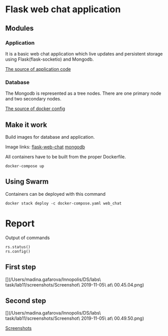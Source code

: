 # Flask web chat application

## Modules

### Application
It is a basic web chat application which live updates and persistent storage using Flask(flask-socketio) and Mongodb.

[The source of application code](https://codeburst.io/building-your-first-chat-application-using-flask-in-7-minutes-f98de4adfa5d)

### Database
The Mongodb is represented as a tree nodes. There are one primary node and two secondary nodes.

[The source of docker config](https://37yonub.ru/articles/mongo-replica-set-docker-localhost)

## Make it work

Build images for database and application.

Image links:
[flask-web-chat](https://hub.docker.com/r/gafmnd/flask-chap-app)
[mongodb](https://hub.docker.com/r/gafmnd/mongo)

All containers have to be built from the proper Dockerfile.

`docker-compose up`

## Using Swarm

Containers can be deployed with this command

`docker stack deploy -c docker-compose.yaml web_chat`


# Report

Output of commands

```
rs.status()
rs.config()
```

## First step

[](/Users/madina.gafarova/Innopolis/DS/labs\ task/lab11/screenshots/Screenshot\ 2019-11-05\ at\ 00.45.04.png)


## Second step
[](/Users/madina.gafarova/Innopolis/DS/labs\ task/lab11/screenshots/Screenshot\ 2019-11-05\ at\ 00.49.50.png)


[Screenshots](https://github.com/gafmn/flask-web-chat/tree/master/screenshots)
